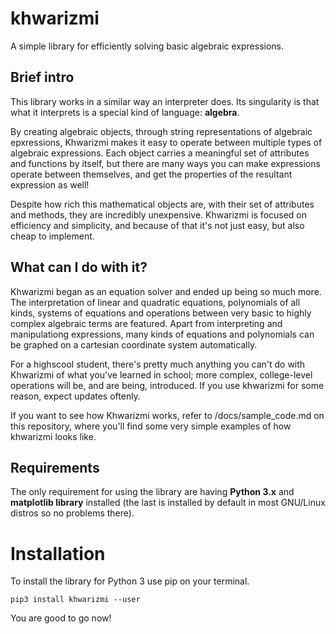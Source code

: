 # khwarizmi

A simple library for efficiently solving basic algebraic expressions.

## Brief intro

This library works in a similar way an interpreter does. Its singularity is that what it interprets is a special kind of language: **algebra**.  

By creating algebraic objects, through string representations of algebraic epxressions, Khwarizmi makes it easy to operate between multiple types of algebraic expressions. Each object carries a meaningful set of attributes and functions by itself, but there are many ways you can make expressions operate between themselves, and get the properties of the resultant expression as well!

Despite how rich this mathematical objects are, with their set of attributes and methods, they are incredibly unexpensive. Khwarizmi is focused on efficiency and simplicity, and because of that it's not just easy, but also cheap to implement.


## What can I do with it?

Khwarizmi began as an equation solver and ended up being so much more. The interpretation of linear and quadratic equations, polynomials of all kinds, systems of equations and operations between very basic to highly complex algebraic terms are featured. Apart from interpreting and manipulationg expressions, many kinds of equations and polynomials can be graphed on a cartesian coordinate system automatically.

For a highscool student, there's pretty much anything you can't do with Khwarizmi of what you've learned in school; more complex, college-level operations will be, and are being, introduced. If you use khwarizmi for some reason, expect updates oftenly.

If you want to see how Khwarizmi works, refer to /docs/sample_code.md on this repository, where you'll find some very simple examples of how khwarizmi looks like.


## Requirements

The only requirement for using the library are having **Python 3.x** and **matplotlib library** installed (the last is installed by default in most GNU/Linux distros so no problems there).

# Installation

To install the library for Python 3 use pip on your terminal.

    pip3 install khwarizmi --user

You are good to go now!
    


    

    
